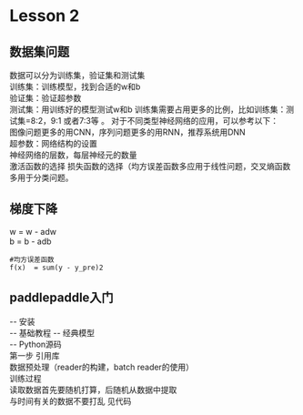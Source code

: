 # Lesson 2  
## 数据集问题 
数据可以分为训练集，验证集和测试集   
训练集：训练模型，找到合适的w和b   
验证集：验证超参数  
测试集：用训练好的模型测试w和b
训练集需要占用更多的比例，比如训练集：测试集=8:2，9:1 或者7:3等  。
对于不同类型神经网络的应用，可以参考以下：  
图像问题更多的用CNN，序列问题更多的用RNN，推荐系统用DNN  
超参数：网络结构的设置  
       神经网络的层数，每层神经元的数量  
       激活函数的选择
       损失函数的选择（均方误差函数多应用于线性问题，交叉熵函数多用于分类问题。
## 梯度下降  
w = w - adw   
b = b - adb  
```
#均方误差函数
f(x)  = sum(y - y_pre)2
```
##  paddlepaddle入门  
-- 安装  
-- 基础教程
-- 经典模型  
-- Python源码   
第一步  引用库    
数据预处理（reader的构建，batch reader的使用）  
训练过程  
读取数据首先要随机打算，后随机从数据中提取   
与时间有关的数据不要打乱  见代码